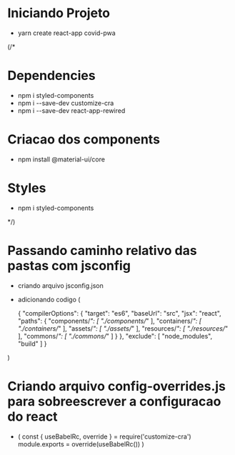 # Iniciando Projeto
- yarn create react-app covid-pwa

(/*
# Dependencies
- npm i styled-components
- npm i --save-dev customize-cra
- npm i --save-dev react-app-rewired

# Criacao dos components
- npm install @material-ui/core

# Styles
- npm i styled-components

*/)

# Passando caminho relativo das pastas com jsconfig
- criando arquivo jsconfig.json
- adicionando codigo (

    {
  "compilerOptions": {
    "target": "es6",
    "baseUrl": "src",
    "jsx": "react",
    "paths": {
      "components/*": [
        "./components/*"
      ],
      "containers/*": [
        "./containers/*"
      ],
      "assets/*": [
        "./assets/*"
      ],
      "resources/*": [
        "./resources/*"
      ],
      "commons/*": [
        "./commons/*"
      ]
    }
  },
  "exclude": [
    "node_modules",
    "build"
  ]
}

)


# Criando arquivo config-overrides.js para sobreescrever a configuracao do react
- (
    const { useBabelRc, override } = require('customize-cra')
module.exports = override(useBabelRc())
)
